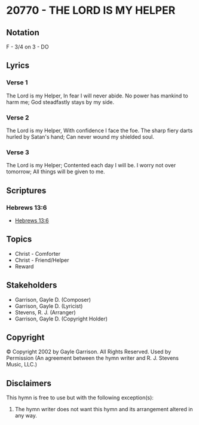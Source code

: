 # 20770 - THE LORD IS MY HELPER

## Notation

F - 3/4 on 3 - DO

## Lyrics

### Verse 1

The Lord is my Helper, In fear I will never abide. No power has mankind to harm me; God steadfastly stays by my side.

### Verse 2

The Lord is my Helper, With confidence I face the foe. The sharp fiery darts hurled by Satan's hand; Can never wound my shielded soul.

### Verse 3

The Lord is my Helper; Contented each day I will be. I worry not over tomorrow; All things will be given to me.


## Scriptures

### Hebrews 13:6

- [Hebrews 13:6](https://www.biblegateway.com/passage/?search=Hebrews%2013%3A6)


## Topics

- Christ - Comforter
- Christ - Friend/Helper
- Reward

## Stakeholders

- Garrison, Gayle D. (Composer)
- Garrison, Gayle D. (Lyricist)
- Stevens, R. J. (Arranger)
- Garrison, Gayle D. (Copyright Holder)

## Copyright

© Copyright 2002 by Gayle Garrison. All Rights Reserved. Used by Permission
(An agreement between the hymn writer and R. J. Stevens Music, LLC.)

## Disclaimers

This hymn is free to use but with the following exception(s):
1. The hymn writer does not want this hymn and its arrangement altered in any way.

